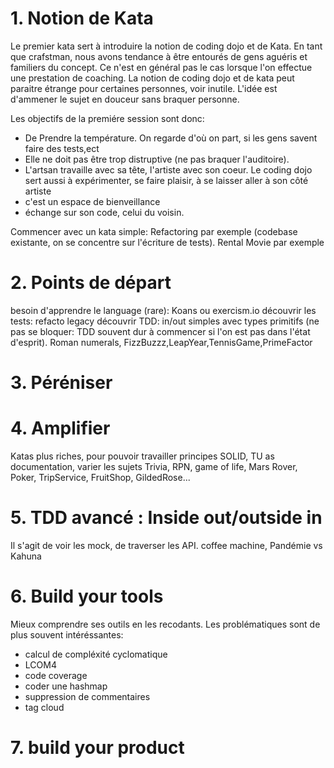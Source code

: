 # 1. Notion de Kata
Le premier kata sert à introduire la notion de coding dojo et de Kata. 
En tant que crafstman, nous avons tendance à être entourés de gens aguéris et familiers du concept. Ce n'est en général pas le cas lorsque l'on effectue une prestation de coaching.
La notion de coding dojo et de kata peut paraitre étrange pour certaines personnes, voir inutile. L'idée est d'ammener le sujet en douceur sans braquer personne.

Les objectifs de la premiére session sont donc:
- De Prendre la température. On regarde d'où on part, si les gens savent faire des tests,ect
- Elle ne doit pas être trop distruptive (ne pas braquer l'auditoire).
- L'artsan travaille avec sa tête, l'artiste avec son coeur. Le coding dojo sert aussi à expérimenter, se faire plaisir, à se laisser aller à son côté artiste
- c'est un espace de bienveillance
- échange sur son code, celui du voisin.

Commencer avec un kata simple: Refactoring par exemple (codebase existante, on se concentre sur l'écriture de tests).
Rental Movie par exemple

# 2. Points de départ
besoin d'apprendre le language (rare): Koans ou exercism.io
découvrir les tests: refacto legacy
découvrir TDD: in/out simples avec types primitifs (ne pas se bloquer: TDD souvent dur à commencer si l'on est pas dans l'état d'esprit). Roman numerals, FizzBuzzz,LeapYear,TennisGame,PrimeFactor
        

# 3. Péréniser

# 4. Amplifier
Katas plus riches, pour pouvoir travailler principes SOLID, TU as documentation, varier les sujets
Trivia, RPN, game of life, Mars Rover, Poker, TripService, FruitShop, GildedRose...

# 5. TDD avancé : Inside out/outside in
Il s'agit de voir les mock, de traverser les API.
coffee machine, Pandémie vs Kahuna

# 6. Build your tools
Mieux comprendre ses outils en les recodants. Les problématiques sont de plus souvent intéréssantes:
- calcul de compléxité cyclomatique
- LCOM4
- code coverage
- coder une hashmap
- suppression de commentaires
- tag cloud

# 7. build your product

